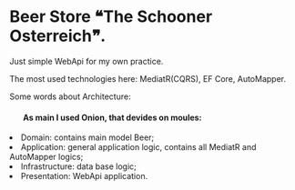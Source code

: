 # Beer Store ❝The Schooner Osterreich❞.
Just simple WebApi for my own practice.
<p>The most used technologies here: MediatR(CQRS), EF Core, AutoMapper.
<p>Some words about Architecture:
<ul><h4>As main I used Onion, that devides on moules:</h4></ul>
  <li>Domain: contains main model Beer;</li>
  <li>Application: general application logic, contains all MediatR and AutoMapper logics;</li>
  <li>Infrastructure: data base logic;</li>
  <li>Presentation: WebApi application.</li>
